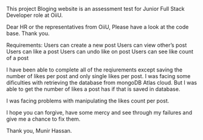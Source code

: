 This project Bloging website is an assessment test for Junior Full Stack Developer role at OiiU.

Dear HR or the representatives from OiiU, Please have a look at the code base. Thank you.

Requirements:
Users can create a new post
Users can view other’s post
Users can like a post
Users can undo like on post
Users can see like count of a post

I have been able to complete all of the reqiurements except saving the number of likes per post
and only single likes per post. I was facing some dificulties with retrieving the database from 
mongoDB Atlas cloud. But I was able to get the number of likes a post has if that is saved in database.


I was facing problems with manipulating the likes count per post.

I hope you can forgive, have some mercy and see through my failures and give me a chance
to fix them.

Thank you, Munir Hassan.
